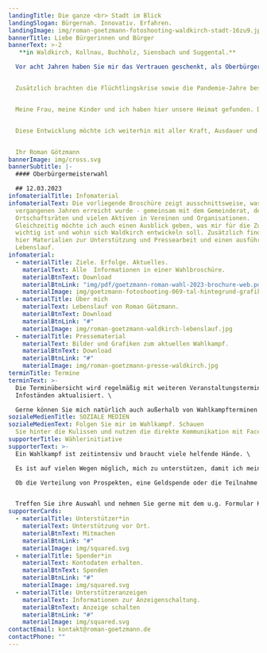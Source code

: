 ```yaml
---
landingTitle: Die ganze <br> Stadt im Blick
landingSlogan: Bürgernah. Innovativ. Erfahren.
landingImage: img/roman-goetzmann-fotoshooting-waldkirch-stadt-16zu9.jpg
bannerTitle: Liebe Bürgerinnen und Bürger
bannerText: >-2
   **in Waldkirch, Kollnau, Buchholz, Siensbach und Suggental.**

  Vor acht Jahren haben Sie mir das Vertrauen geschenkt, als Oberbürgermeister unsere Stadt mit allen Ortsteilen mitgestalten zu dürfen. Vieles haben wir in diesen Jahren vorangebracht: den städtischen Wohnungsbau, die fortlaufende Sanierung unserer Einrichtungen, den Ausbau der Kinderbetreuung, die Digitalisierung der Schulen und einiges mehr. Prioritäten setzen und das Wichtige nicht aus den Augen verlieren: darauf kommt es an!


  Zusätzlich brachten die Flüchtlingskrise sowie die Pandemie-Jahre besondere Herausforderungen mit sich, die wir gemeinsam gemeistert haben. Dies alles kann nur gelingen, mit einem guten Team in der Verwaltung und der Mitarbeit vieler helfender Hände im ehrenamtlichen Bereich. Das zeichnet unsere Stadt aus, dafür bin ich dankbar.


  Meine Frau, meine Kinder und ich haben hier unsere Heimat gefunden. Diese Heimat will ich weiterhin gut in die Zukunft bringen und stelle mich gerne den Herausforderungen der kommenden acht Jahren. 


  Diese Entwicklung möchte ich weiterhin mit aller Kraft, Ausdauer und meinen Ideen mitgestalten. Dafür bitte ich Sie um Ihr Vertrauen und Ihre Stimme am Sonntag, 12. März 2023.


  Ihr Roman Götzmann
bannerImage: img/cross.svg
bannerSubtitle: |-
  #### Oberbürgermeisterwahl

  ## 12.03.2023
infomaterialTitle: Infomaterial
infomaterialText: Die vorliegende Broschüre zeigt ausschnittsweise, was in den
  vergangenen Jahren erreicht wurde - gemeinsam mit dem Gemeinderat, den
  Ortschaftsräten und vielen Aktiven in Vereinen und Organisationen.
  Gleichzeitig möchte ich auch einen Ausblick geben, was mir für die Zukunft
  wichtig ist und wohin sich Waldkirch entwickeln soll. Zusätzlich finden Sie
  hier Materialien zur Unterstützung und Pressearbeit und einen ausführlichen
  Lebenslauf.
infomaterial:
  - materialTitle: Ziele. Erfolge. Aktuelles.
    materialText: Alle  Informationen in einer Wahlbroschüre.
    materialBtnText: Download
    materialBtnLink: "img/pdf/goetzmann-roman-wahl-2023-brochure-web.pdf"
    materialImage: img/goetzmann-fotoshooting-069-tal-hintegrund-grafik-1zu1.jpg
  - materialTitle: Über mich
    materialText: Lebenslauf von Roman Götzmann.
    materialBtnText: Download
    materialBtnLink: "#"
    materialImage: img/roman-goetzmann-waldkirch-lebenslauf.jpg
  - materialTitle: Pressematerial
    materialText: Bilder und Grafiken zum aktuellen Wahlkampf.
    materialBtnText: Download
    materialBtnLink: "#"
    materialImage: img/roman-goetzmann-presse-waldkirch.jpg
terminTitle: Termine
terminText: >-
  Die Terminübersicht wird regelmäßig mit weiteren Veranstaltungsterminen und
  Infoständen aktualisiert. \

  Gerne können Sie mich natürlich auch außerhalb von Wahlkampfterminen auf die Dinge ansprechen, die Ihnen am Herzen liegen.
sozialeMedienTitle: SOZIALE MEDIEN
sozialeMedienText: Folgen Sie mir im Wahlkampf. Schauen
  Sie hinter die Kulissen und nutzen die direkte Kommunikation mit Facebook und Instagram.
supporterTitle: Wählerinitiative
supporterText: >-
  Ein Wahlkampf ist zeitintensiv und braucht viele helfende Hände. \

  Es ist auf vielen Wegen möglich, mich zu unterstützen, damit ich meine erfolgreiche Arbeit in den kommenden acht Jahren fortsetzen kann.\

  Ob die Verteilung von Prospekten, eine Geldspende oder die Teilnahme an Unterstützungs-Anzeigen: vieles ist möglich und ich bin dankbar über jeden Beitrag.


  Treffen Sie ihre Auswahl und nehmen Sie gerne mit dem u.g. Formular Kontakt zur Wählerinitiative auf, wir kommen gerne auf Sie zu!
supporterCards:
  - materialTitle: Unterstützer*in
    materialText: Unterstützung vor Ort.
    materialBtnText: Mitmachen
    materialBtnLink: "#"
    materialImage: img/squared.svg
  - materialTitle: Spender*in
    materialText: Kontodaten erhalten.
    materialBtnText: Spenden
    materialBtnLink: "#"
    materialImage: img/squared.svg
  - materialTitle: Unterstützeranzeigen
    materialText: Informationen zur Anzeigenschaltung.
    materialBtnText: Anzeige schalten
    materialBtnLink: "#"
    materialImage: img/squared.svg
contactEmail: kontakt@roman-goetzmann.de
contactPhone: ""
---
```

